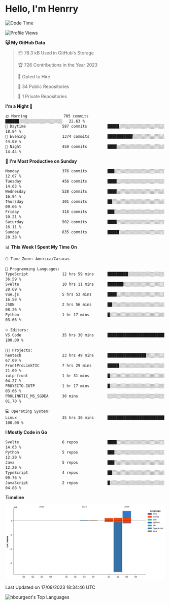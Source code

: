 # Hello, I'm Henrry

<!--START_SECTION:waka-->
![Code Time](http://img.shields.io/badge/Code%20Time-1%2C105%20hrs%2021%20mins-blue)

![Profile Views](http://img.shields.io/badge/Profile%20Views-0-blue)

**🐱 My GitHub Data** 

> 📦 78.3 kB Used in GitHub's Storage 
 > 
> 🏆 726 Contributions in the Year 2023
 > 
> 💼 Opted to Hire
 > 
> 📜 34 Public Repositories 
 > 
> 🔑 1 Private Repositories 
 > 
**I'm a Night 🦉** 

```text
🌞 Morning                705 commits         ██████░░░░░░░░░░░░░░░░░░░   22.63 % 
🌆 Daytime                587 commits         █████░░░░░░░░░░░░░░░░░░░░   18.84 % 
🌃 Evening                1374 commits        ███████████░░░░░░░░░░░░░░   44.09 % 
🌙 Night                  450 commits         ████░░░░░░░░░░░░░░░░░░░░░   14.44 % 
```
📅 **I'm Most Productive on Sunday** 

```text
Monday                   376 commits         ███░░░░░░░░░░░░░░░░░░░░░░   12.07 % 
Tuesday                  456 commits         ████░░░░░░░░░░░░░░░░░░░░░   14.63 % 
Wednesday                528 commits         ████░░░░░░░░░░░░░░░░░░░░░   16.94 % 
Thursday                 301 commits         ██░░░░░░░░░░░░░░░░░░░░░░░   09.66 % 
Friday                   318 commits         ███░░░░░░░░░░░░░░░░░░░░░░   10.21 % 
Saturday                 502 commits         ████░░░░░░░░░░░░░░░░░░░░░   16.11 % 
Sunday                   635 commits         █████░░░░░░░░░░░░░░░░░░░░   20.38 % 
```


📊 **This Week I Spent My Time On** 

```text
🕑︎ Time Zone: America/Caracas

💬 Programming Languages: 
TypeScript               12 hrs 59 mins      █████████░░░░░░░░░░░░░░░░   36.59 % 
Svelte                   10 hrs 11 mins      ███████░░░░░░░░░░░░░░░░░░   28.69 % 
Vue.js                   5 hrs 53 mins       ████░░░░░░░░░░░░░░░░░░░░░   16.58 % 
JSON                     2 hrs 56 mins       ██░░░░░░░░░░░░░░░░░░░░░░░   08.26 % 
Python                   1 hr 17 mins        █░░░░░░░░░░░░░░░░░░░░░░░░   03.66 % 

🔥 Editors: 
VS Code                  35 hrs 30 mins      █████████████████████████   100.00 % 

🐱‍💻 Projects: 
hentech                  23 hrs 49 mins      █████████████████░░░░░░░░   67.09 % 
FrontProLinkTIC          7 hrs 29 mins       █████░░░░░░░░░░░░░░░░░░░░   21.09 % 
iutp-front               1 hr 31 mins        █░░░░░░░░░░░░░░░░░░░░░░░░   04.27 % 
PROYECTO-IUTP            1 hr 17 mins        █░░░░░░░░░░░░░░░░░░░░░░░░   03.66 % 
PROLINKTIC_MS_SGDEA      36 mins             ░░░░░░░░░░░░░░░░░░░░░░░░░   01.70 % 

💻 Operating System: 
Linux                    35 hrs 30 mins      █████████████████████████   100.00 % 
```

**I Mostly Code in Go** 

```text
Svelte                   6 repos             ████░░░░░░░░░░░░░░░░░░░░░   14.63 % 
Python                   5 repos             ███░░░░░░░░░░░░░░░░░░░░░░   12.20 % 
Java                     5 repos             ███░░░░░░░░░░░░░░░░░░░░░░   12.20 % 
TypeScript               4 repos             ██░░░░░░░░░░░░░░░░░░░░░░░   09.76 % 
JavaScript               2 repos             █░░░░░░░░░░░░░░░░░░░░░░░░   04.88 % 
```



**Timeline**

![Lines of Code chart](https://raw.githubusercontent.com/hbourgeot/hbourgeot/main/assets/bar_graph.png)


 Last Updated on 17/09/2023 18:34:46 UTC
<!--END_SECTION:waka-->

![hbourgeot's Top Languages](https://github-readme-stats.vercel.app/api/top-langs/?username=hbourgeot&theme=transparent&show_icons=true&hide_border=false&layout=donut&hide=css,html&exclude_repo=inversiones7h,java-exercises)

